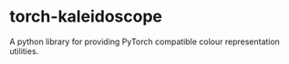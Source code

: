 # torch-kaleidoscope
A python library for providing PyTorch compatible colour representation utilities.
